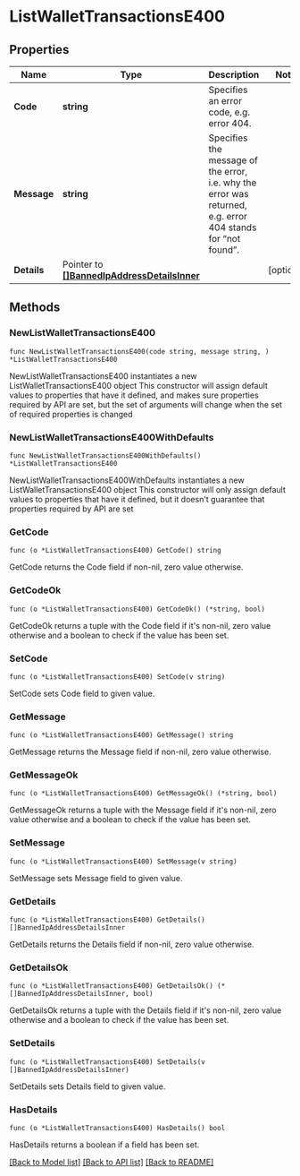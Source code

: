 # ListWalletTransactionsE400

## Properties

Name | Type | Description | Notes
------------ | ------------- | ------------- | -------------
**Code** | **string** | Specifies an error code, e.g. error 404. | 
**Message** | **string** | Specifies the message of the error, i.e. why the error was returned, e.g. error 404 stands for “not found”. | 
**Details** | Pointer to [**[]BannedIpAddressDetailsInner**](BannedIpAddressDetailsInner.md) |  | [optional] 

## Methods

### NewListWalletTransactionsE400

`func NewListWalletTransactionsE400(code string, message string, ) *ListWalletTransactionsE400`

NewListWalletTransactionsE400 instantiates a new ListWalletTransactionsE400 object
This constructor will assign default values to properties that have it defined,
and makes sure properties required by API are set, but the set of arguments
will change when the set of required properties is changed

### NewListWalletTransactionsE400WithDefaults

`func NewListWalletTransactionsE400WithDefaults() *ListWalletTransactionsE400`

NewListWalletTransactionsE400WithDefaults instantiates a new ListWalletTransactionsE400 object
This constructor will only assign default values to properties that have it defined,
but it doesn't guarantee that properties required by API are set

### GetCode

`func (o *ListWalletTransactionsE400) GetCode() string`

GetCode returns the Code field if non-nil, zero value otherwise.

### GetCodeOk

`func (o *ListWalletTransactionsE400) GetCodeOk() (*string, bool)`

GetCodeOk returns a tuple with the Code field if it's non-nil, zero value otherwise
and a boolean to check if the value has been set.

### SetCode

`func (o *ListWalletTransactionsE400) SetCode(v string)`

SetCode sets Code field to given value.


### GetMessage

`func (o *ListWalletTransactionsE400) GetMessage() string`

GetMessage returns the Message field if non-nil, zero value otherwise.

### GetMessageOk

`func (o *ListWalletTransactionsE400) GetMessageOk() (*string, bool)`

GetMessageOk returns a tuple with the Message field if it's non-nil, zero value otherwise
and a boolean to check if the value has been set.

### SetMessage

`func (o *ListWalletTransactionsE400) SetMessage(v string)`

SetMessage sets Message field to given value.


### GetDetails

`func (o *ListWalletTransactionsE400) GetDetails() []BannedIpAddressDetailsInner`

GetDetails returns the Details field if non-nil, zero value otherwise.

### GetDetailsOk

`func (o *ListWalletTransactionsE400) GetDetailsOk() (*[]BannedIpAddressDetailsInner, bool)`

GetDetailsOk returns a tuple with the Details field if it's non-nil, zero value otherwise
and a boolean to check if the value has been set.

### SetDetails

`func (o *ListWalletTransactionsE400) SetDetails(v []BannedIpAddressDetailsInner)`

SetDetails sets Details field to given value.

### HasDetails

`func (o *ListWalletTransactionsE400) HasDetails() bool`

HasDetails returns a boolean if a field has been set.


[[Back to Model list]](../README.md#documentation-for-models) [[Back to API list]](../README.md#documentation-for-api-endpoints) [[Back to README]](../README.md)


